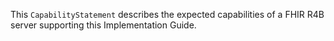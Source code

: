 
This `CapabilityStatement` describes the expected capabilities of a FHIR R4B server supporting this Implementation Guide.